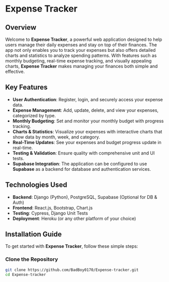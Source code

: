 # Expense Tracker

## Overview

Welcome to **Expense Tracker**, a powerful web application designed to help users manage their daily expenses and stay on top of their finances. The app not only enables you to track your expenses but also offers detailed charts and statistics to analyze spending patterns. With features such as monthly budgeting, real-time expense tracking, and visually appealing charts, **Expense Tracker** makes managing your finances both simple and effective.

## Key Features

- **User Authentication**: Register, login, and securely access your expense data.
- **Expense Management**: Add, update, delete, and view your expenses, categorized by type.
- **Monthly Budgeting**: Set and monitor your monthly budget with progress tracking.
- **Charts & Statistics**: Visualize your expenses with interactive charts that show data by month, week, and category.
- **Real-Time Updates**: See your expenses and budget progress update in real-time.
- **Testing & Validation**: Ensure quality with comprehensive unit and UI tests.
- **Supabase Integration**: The application can be configured to use **Supabase** as a backend for database and authentication services.

## Technologies Used

- **Backend**: Django (Python), PostgreSQL, Supabase (Optional for DB & Auth)
- **Frontend**: React.js, Bootstrap, Chart.js
- **Testing**: Cypress, Django Unit Tests
- **Deployment**: Heroku (or any other platform of your choice)

## Installation Guide

To get started with **Expense Tracker**, follow these simple steps:

### Clone the Repository

```bash
git clone https://github.com/BadBoy0170/Expense-tracker.git
cd Expense-tracker
